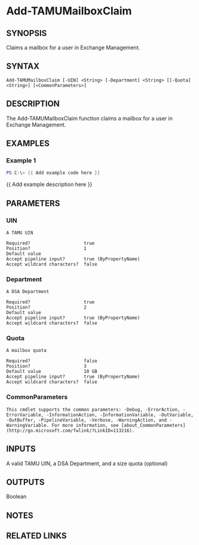 # Add-TAMUMailboxClaim

## SYNOPSIS

Claims a mailbox for a user in Exchange Management.

## SYNTAX

```
Add-TAMUMailboxClaim [-UIN] <String> [-Department] <String> [[-Quota] <String>] [<CommonParameters>]
```

## DESCRIPTION

The Add-TAMUMailboxClaim function claims a mailbox for a user in Exchange Management.

## EXAMPLES

### Example 1

```powershell
PS C:\> {{ Add example code here }}
```

{{ Add example description here }}

## PARAMETERS

### UIN <String>

    A TAMU UIN

    Required?                    true
    Position?                    1
    Default value
    Accept pipeline input?       true (ByPropertyName)
    Accept wildcard characters?  false

### Department <String>

    A DSA Department

    Required?                    true
    Position?                    2
    Default value
    Accept pipeline input?       true (ByPropertyName)
    Accept wildcard characters?  false

### Quota <String>

    A mailbox quota

    Required?                    false
    Position?                    3
    Default value                10 GB
    Accept pipeline input?       true (ByPropertyName)
    Accept wildcard characters?  false

### CommonParameters

    This cmdlet supports the common parameters: -Debug, -ErrorAction, -ErrorVariable, -InformationAction, -InformationVariable, -OutVariable, -OutBuffer, -PipelineVariable, -Verbose, -WarningAction, and -WarningVariable. For more information, see [about_CommonParameters](http://go.microsoft.com/fwlink/?LinkID=113216).

## INPUTS

A valid TAMU UIN, a DSA Department, and a size quota (optional)

## OUTPUTS

Boolean

## NOTES

## RELATED LINKS
